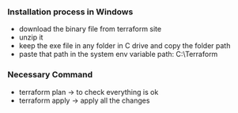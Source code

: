 ### Installation process in Windows
- download the binary file from terraform site
- unzip it
- keep the exe file in any folder in C drive and copy the folder path
- paste that path in the system env variable path: C:\Terraform

### Necessary Command
- terraform plan -> to check everything is ok
- terraform apply -> apply all the changes
